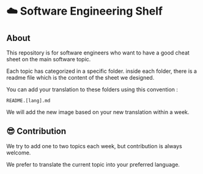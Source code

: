 # :cloud: **Software Engineering Shelf**

## **About**
This repository is for software engineers who want to have a good cheat sheet on the main software topic.

Each topic has categorized in a specific folder. inside each folder, there is a readme file which is the content of the sheet we designed.

You can add your translation to these folders using this convention :

`README.[lang].md`


We will add the new image based on your new translation within a week. 


## :sunglasses: **Contribution**
We try to add one to two topics each week, but contribution is always welcome.

We prefer to translate the current topic into your preferred language.

